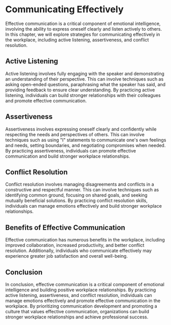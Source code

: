 Communicating Effectively
=========================================================================

Effective communication is a critical component of emotional intelligence, involving the ability to express oneself clearly and listen actively to others. In this chapter, we will explore strategies for communicating effectively in the workplace, including active listening, assertiveness, and conflict resolution.

Active Listening
----------------

Active listening involves fully engaging with the speaker and demonstrating an understanding of their perspective. This can involve techniques such as asking open-ended questions, paraphrasing what the speaker has said, and providing feedback to ensure clear understanding. By practicing active listening, individuals can build stronger relationships with their colleagues and promote effective communication.

Assertiveness
-------------

Assertiveness involves expressing oneself clearly and confidently while respecting the needs and perspectives of others. This can involve techniques such as using "I" statements to communicate one's own feelings and needs, setting boundaries, and negotiating compromises when needed. By practicing assertiveness, individuals can promote effective communication and build stronger workplace relationships.

Conflict Resolution
-------------------

Conflict resolution involves managing disagreements and conflicts in a constructive and respectful manner. This can involve techniques such as identifying common ground, focusing on shared goals, and seeking mutually beneficial solutions. By practicing conflict resolution skills, individuals can manage emotions effectively and build stronger workplace relationships.

Benefits of Effective Communication
-----------------------------------

Effective communication has numerous benefits in the workplace, including improved collaboration, increased productivity, and better conflict resolution. Additionally, individuals who communicate effectively may experience greater job satisfaction and overall well-being.

Conclusion
----------

In conclusion, effective communication is a critical component of emotional intelligence and building positive workplace relationships. By practicing active listening, assertiveness, and conflict resolution, individuals can manage emotions effectively and promote effective communication in the workplace. By prioritizing communication development and promoting a culture that values effective communication, organizations can build stronger workplace relationships and achieve professional success.
